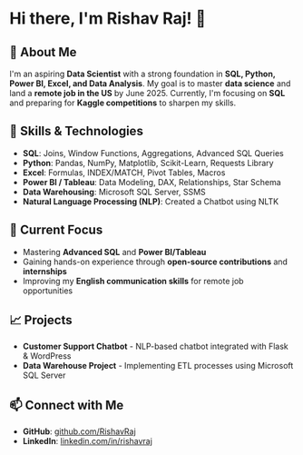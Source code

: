 # Hi there, I'm Rishav Raj! 👋

## 🚀 About Me
I'm an aspiring **Data Scientist** with a strong foundation in **SQL, Python, Power BI, Excel, and Data Analysis**. My goal is to master **data science** and land a **remote job in the US** by June 2025. Currently, I'm focusing on **SQL** and preparing for **Kaggle competitions** to sharpen my skills.

## 🎯 Skills & Technologies
- **SQL**: Joins, Window Functions, Aggregations, Advanced SQL Queries
- **Python**: Pandas, NumPy, Matplotlib, Scikit-Learn, Requests Library
- **Excel**: Formulas, INDEX/MATCH, Pivot Tables, Macros
- **Power BI / Tableau**: Data Modeling, DAX, Relationships, Star Schema
- **Data Warehousing**: Microsoft SQL Server, SSMS
- **Natural Language Processing (NLP)**: Created a Chatbot using NLTK

## 📌 Current Focus
- Mastering **Advanced SQL** and **Power BI/Tableau**
- Gaining hands-on experience through **open-source contributions** and **internships**
- Improving my **English communication skills** for remote job opportunities

## 📈 Projects
- **Customer Support Chatbot** - NLP-based chatbot integrated with Flask & WordPress
- **Data Warehouse Project** - Implementing ETL processes using Microsoft SQL Server

## 📫 Connect with Me
- **GitHub**: [github.com/RishavRaj](https://github.com/RishavRaj)
- **LinkedIn**: [linkedin.com/in/rishavraj](https://linkedin.com/in/rishavraj)
